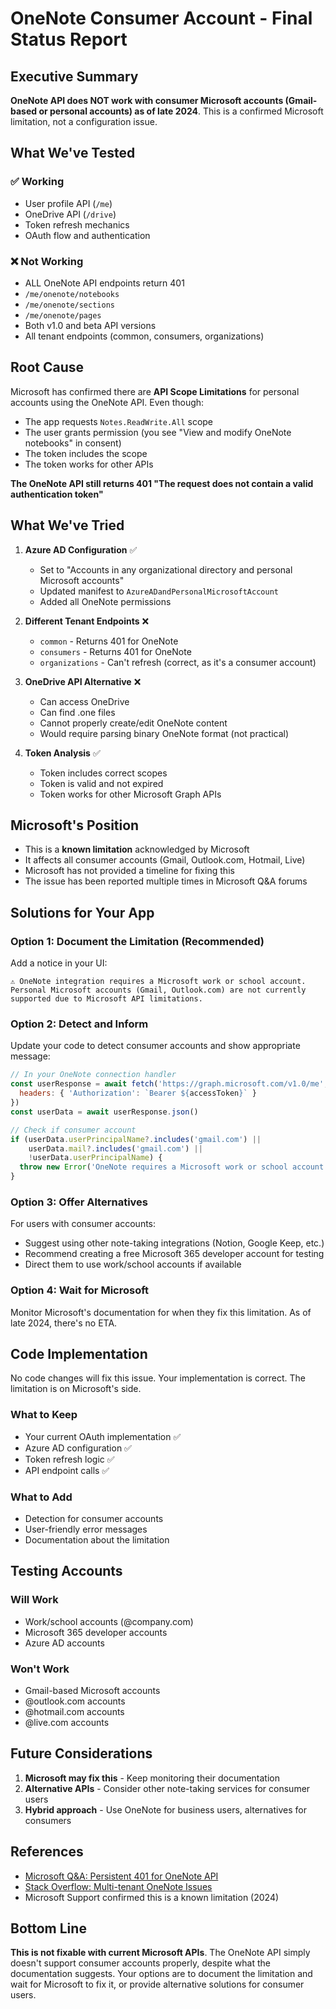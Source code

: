 # OneNote Consumer Account - Final Status Report

## Executive Summary
**OneNote API does NOT work with consumer Microsoft accounts (Gmail-based or personal accounts) as of late 2024**. This is a confirmed Microsoft limitation, not a configuration issue.

## What We've Tested

### ✅ Working
- User profile API (`/me`)
- OneDrive API (`/drive`)
- Token refresh mechanics
- OAuth flow and authentication

### ❌ Not Working
- ALL OneNote API endpoints return 401
- `/me/onenote/notebooks`
- `/me/onenote/sections`
- `/me/onenote/pages`
- Both v1.0 and beta API versions
- All tenant endpoints (common, consumers, organizations)

## Root Cause
Microsoft has confirmed there are **API Scope Limitations** for personal accounts using the OneNote API. Even though:
- The app requests `Notes.ReadWrite.All` scope
- The user grants permission (you see "View and modify OneNote notebooks" in consent)
- The token includes the scope
- The token works for other APIs

**The OneNote API still returns 401 "The request does not contain a valid authentication token"**

## What We've Tried

1. **Azure AD Configuration** ✅
   - Set to "Accounts in any organizational directory and personal Microsoft accounts"
   - Updated manifest to `AzureADandPersonalMicrosoftAccount`
   - Added all OneNote permissions

2. **Different Tenant Endpoints** ❌
   - `common` - Returns 401 for OneNote
   - `consumers` - Returns 401 for OneNote
   - `organizations` - Can't refresh (correct, as it's a consumer account)

3. **OneDrive API Alternative** ❌
   - Can access OneDrive
   - Can find .one files
   - Cannot properly create/edit OneNote content
   - Would require parsing binary OneNote format (not practical)

4. **Token Analysis** ✅
   - Token includes correct scopes
   - Token is valid and not expired
   - Token works for other Microsoft Graph APIs

## Microsoft's Position
- This is a **known limitation** acknowledged by Microsoft
- It affects all consumer accounts (Gmail, Outlook.com, Hotmail, Live)
- Microsoft has not provided a timeline for fixing this
- The issue has been reported multiple times in Microsoft Q&A forums

## Solutions for Your App

### Option 1: Document the Limitation (Recommended)
Add a notice in your UI:
```
⚠️ OneNote integration requires a Microsoft work or school account.
Personal Microsoft accounts (Gmail, Outlook.com) are not currently
supported due to Microsoft API limitations.
```

### Option 2: Detect and Inform
Update your code to detect consumer accounts and show appropriate message:

```javascript
// In your OneNote connection handler
const userResponse = await fetch('https://graph.microsoft.com/v1.0/me', {
  headers: { 'Authorization': `Bearer ${accessToken}` }
})
const userData = await userResponse.json()

// Check if consumer account
if (userData.userPrincipalName?.includes('gmail.com') || 
    userData.mail?.includes('gmail.com') ||
    !userData.userPrincipalName) {
  throw new Error('OneNote requires a Microsoft work or school account. Personal accounts are not supported.')
}
```

### Option 3: Offer Alternatives
For users with consumer accounts:
- Suggest using other note-taking integrations (Notion, Google Keep, etc.)
- Recommend creating a free Microsoft 365 developer account for testing
- Direct them to use work/school accounts if available

### Option 4: Wait for Microsoft
Monitor Microsoft's documentation for when they fix this limitation. As of late 2024, there's no ETA.

## Code Implementation

No code changes will fix this issue. Your implementation is correct. The limitation is on Microsoft's side.

### What to Keep
- Your current OAuth implementation ✅
- Azure AD configuration ✅
- Token refresh logic ✅
- API endpoint calls ✅

### What to Add
- Detection for consumer accounts
- User-friendly error messages
- Documentation about the limitation

## Testing Accounts

### Will Work
- Work/school accounts (@company.com)
- Microsoft 365 developer accounts
- Azure AD accounts

### Won't Work
- Gmail-based Microsoft accounts
- @outlook.com accounts
- @hotmail.com accounts
- @live.com accounts

## Future Considerations

1. **Microsoft may fix this** - Keep monitoring their documentation
2. **Alternative APIs** - Consider other note-taking services for consumer users
3. **Hybrid approach** - Use OneNote for business users, alternatives for consumers

## References
- [Microsoft Q&A: Persistent 401 for OneNote API](https://learn.microsoft.com/en-us/answers/questions/2278657/)
- [Stack Overflow: Multi-tenant OneNote Issues](https://stackoverflow.com/questions/77822104/)
- Microsoft Support confirmed this is a known limitation (2024)

## Bottom Line
**This is not fixable with current Microsoft APIs**. The OneNote API simply doesn't support consumer accounts properly, despite what the documentation suggests. Your options are to document the limitation and wait for Microsoft to fix it, or provide alternative solutions for consumer users.